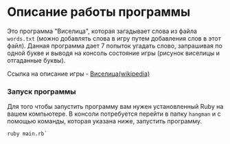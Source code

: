 # Описание работы программы
Это программа "Виселица", которая загадывает слова из файла `words.txt` (можно добавлять слова в игру путем добавления 
слов в этот файл). Данная программа дает 7 попыток угадать слово, запрашивая по одной букве и выводя на консоль 
состояние игры (рисунок виселицы и отгаданные буквы).

Ссылка на описание игры - [Виселица(wikipedia)](https://ru.wikipedia.org/wiki/%D0%92%D0%B8%D1%81%D0%B5%D0%BB%D0%B8%D1%86%D0%B0_
(%D0%B8%D0%B3%D1%80%D0%B0))
### Запуск программы
Для того чтобы запустить программу вам нужен установленный Ruby на вашем компьютере. В консоли потребуется перейти в 
папку `hangman` и с помощью команды, которая указана ниже, запустить программу.
```
ruby main.rb`
```

